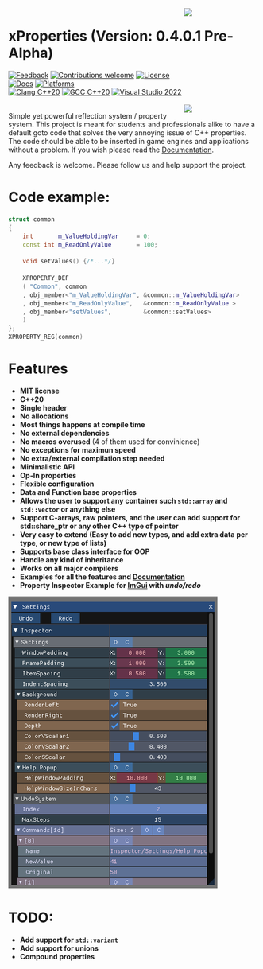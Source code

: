 <img src="https://i.imgur.com/GfJb3sQ.jpg" align="right" width="150px" />


# xProperties (Version: 0.4.0.1 Pre-Alpha)

[             ![Feedback](https://img.shields.io/badge/feedback-welcome-brightgreen.svg)](https://gitlab.com/LIONant/properties/issues)
[![Contributions welcome](https://img.shields.io/badge/contributions-welcome-brightgreen.svg)](https://gitlab.com/LIONant/properties)
[              ![License](https://img.shields.io/badge/license-MIT-blue.svg)](https://opensource.org/licenses/MIT)
<br>
[            ![Docs](https://img.shields.io/badge/docs-ready-brightgreen.svg)](https://gitlab.com/LIONant/properties/blob/master/docs/Documentation.md)
[            ![Platforms](https://img.shields.io/badge/Platforms-All%20Supported-blue.svg)]()
<br>
[          ![Clang C++20](https://img.shields.io/badge/clang%20C%2B%2B20-compatible-brightgreen.svg)]()
[            ![GCC C++20](https://img.shields.io/badge/gcc%20C%2B%2B20-compatible-brightgreen.svg)]()
[   ![Visual Studio 2022](https://img.shields.io/badge/Visual%20Studio%202022-compatible-brightgreen.svg)](https://github.com/LIONant-depot/xproperty/blob/master/documentation/Documentation.md)
<br>
<br>
<img src="https://i.imgur.com/9a5d2ee.png" align="right" width="150px" />

Simple yet powerful reflection system / property system. This project is meant for students and professionals alike to have 
a default goto code that solves the very annoying issue of C++ properties. The code should be able to be inserted in game engines 
and applications without a problem. If you wish please read the
[Documentation](https://github.com/LIONant-depot/xproperty/blob/master/documentation/Documentation.md). 

Any feedback is welcome. Please follow us and help support the project.

# Code example:

```cpp
struct common
{
    int       m_ValueHoldingVar     = 0;
    const int m_ReadOnlyValue       = 100;  

    void setValues() {/*...*/}

    XPROPERTY_DEF
    ( "Common", common
    , obj_member<"m_ValueHoldingVar", &common::m_ValueHoldingVar>
    , obj_member<"m_ReadOnlyValue",   &common::m_ReadOnlyValue >
    , obj_member<"setValues",         &common::setValues>
    )
};
XPROPERTY_REG(common)
```

# Features
* **MIT license**
* **C++20**
* **Single header**
* **No allocations**
* **Most things happens at compile time**
* **No external dependencies**
* **No macros overused** (4 of them used for convinience)
* **No exceptions for maximun speed**
* **No extra/external compilation step needed** 
* **Minimalistic API**
* **Op-In properties**
* **Flexible configuration**
* **Data and Function base properties**
* **Allows the user to support any container such `std::array` and `std::vector` or anything else**
* **Support C-arrays, raw pointers, and the user can add support for std::share_ptr or any other C++ type of pointer**
* **Very easy to extend (Easy to add new types, and add extra data per type, or new type of lists)**
* **Supports base class interface for OOP**
* **Handle any kind of inheritance**
* **Works on all major compilers**
* **Examples for all the features and [Documentation](https://github.com/LIONant-depot/xproperty/blob/master/documentation/Documentation.md)**
* **Property Inspector Example for [ImGui](https://github.com/ocornut/imgui) with *undo/redo***

![Inspector](documentation/ImguiPropertyInspector.png "ImGUI Property Inspector Example")

# TODO:
* **Add support for `std::variant`**
* **Add support for unions**
* **Compound properties**
